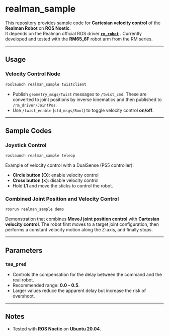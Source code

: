 # realman_sample

This repository provides sample code for **Cartesian velocity control** of the **Realman Robot** on **ROS Noetic**.  
It depends on the Realman official ROS driver **[`rm_robot`](https://github.com/realmanrobot/rm_robot)** .
Currently developed and tested with the **RM65_6F** robot arm from the RM series.

---

## Usage

### Velocity Control Node
```bash
roslaunch realman_sample twistclient
````

* Publish `geometry_msgs/Twist` messages to `/twist_cmd`.
  These are converted to joint positions by inverse kinematics and then published to `/rm_driver/JointPos`.
* Use `/twist_enable` (`std_msgs/Bool`) to toggle velocity control **on/off**.

---

## Sample Codes

### Joystick Control

```bash
roslaunch realman_sample teleop
```

Example of velocity control with a DualSense (PS5 controller).

* **Circle button (○)**: enable velocity control
* **Cross button (×)**: disable velocity control
* Hold **L1** and move the sticks to control the robot.

### Combined Joint Position and Velocity Control

```bash
rosrun realman_sample demo
```

Demonstration that combines **MoveJ joint position control** with **Cartesian velocity control**.
The robot first moves to a target joint configuration, then performs a constant velocity motion along the Z-axis, and finally stops.

---

## Parameters

### `tau_pred`

* Controls the compensation for the delay between the command and the real robot.
* Recommended range: **0.0 – 0.5**.
* Larger values reduce the apparent delay but increase the risk of overshoot.

---

## Notes

* Tested with **ROS Noetic** on **Ubuntu 20.04**.

```
```

